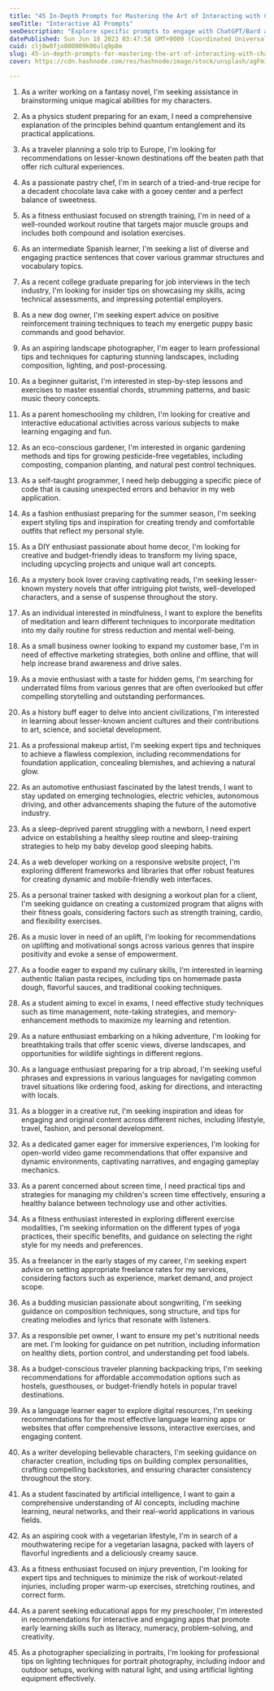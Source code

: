 ```yaml
---
title: "45 In-Depth Prompts for Mastering the Art of Interacting with ChatGPT/Bard"
seoTitle: "Interactive AI Prompts"
seoDescription: "Explore specific prompts to engage with ChatGPT/Bard and enhance your AI interactions."
datePublished: Sun Jun 18 2023 03:47:58 GMT+0000 (Coordinated Universal Time)
cuid: clj0w0fjo000009k06ulq9p8m
slug: 45-in-depth-prompts-for-mastering-the-art-of-interacting-with-chatgptbard
cover: https://cdn.hashnode.com/res/hashnode/image/stock/unsplash/agFmImWyPso/upload/37ef0dc6f5828c1a1be999abadfa81cf.jpeg

---
```


1. As a writer working on a fantasy novel, I'm seeking assistance in brainstorming unique magical abilities for my characters.
    
2. As a physics student preparing for an exam, I need a comprehensive explanation of the principles behind quantum entanglement and its practical applications.
    
3. As a traveler planning a solo trip to Europe, I'm looking for recommendations on lesser-known destinations off the beaten path that offer rich cultural experiences.
    
4. As a passionate pastry chef, I'm in search of a tried-and-true recipe for a decadent chocolate lava cake with a gooey center and a perfect balance of sweetness.
    
5. As a fitness enthusiast focused on strength training, I'm in need of a well-rounded workout routine that targets major muscle groups and includes both compound and isolation exercises.
    
6. As an intermediate Spanish learner, I'm seeking a list of diverse and engaging practice sentences that cover various grammar structures and vocabulary topics.
    
7. As a recent college graduate preparing for job interviews in the tech industry, I'm looking for insider tips on showcasing my skills, acing technical assessments, and impressing potential employers.
    
8. As a new dog owner, I'm seeking expert advice on positive reinforcement training techniques to teach my energetic puppy basic commands and good behavior.
    
9. As an aspiring landscape photographer, I'm eager to learn professional tips and techniques for capturing stunning landscapes, including composition, lighting, and post-processing.
    
10. As a beginner guitarist, I'm interested in step-by-step lessons and exercises to master essential chords, strumming patterns, and basic music theory concepts.
    
11. As a parent homeschooling my children, I'm looking for creative and interactive educational activities across various subjects to make learning engaging and fun.
    
12. As an eco-conscious gardener, I'm interested in organic gardening methods and tips for growing pesticide-free vegetables, including composting, companion planting, and natural pest control techniques.
    
13. As a self-taught programmer, I need help debugging a specific piece of code that is causing unexpected errors and behavior in my web application.
    
14. As a fashion enthusiast preparing for the summer season, I'm seeking expert styling tips and inspiration for creating trendy and comfortable outfits that reflect my personal style.
    
15. As a DIY enthusiast passionate about home decor, I'm looking for creative and budget-friendly ideas to transform my living space, including upcycling projects and unique wall art concepts.
    
16. As a mystery book lover craving captivating reads, I'm seeking lesser-known mystery novels that offer intriguing plot twists, well-developed characters, and a sense of suspense throughout the story.
    
17. As an individual interested in mindfulness, I want to explore the benefits of meditation and learn different techniques to incorporate meditation into my daily routine for stress reduction and mental well-being.
    
18. As a small business owner looking to expand my customer base, I'm in need of effective marketing strategies, both online and offline, that will help increase brand awareness and drive sales.
    
19. As a movie enthusiast with a taste for hidden gems, I'm searching for underrated films from various genres that are often overlooked but offer compelling storytelling and outstanding performances.
    
20. As a history buff eager to delve into ancient civilizations, I'm interested in learning about lesser-known ancient cultures and their contributions to art, science, and societal development.
    
21. As a professional makeup artist, I'm seeking expert tips and techniques to achieve a flawless complexion, including recommendations for foundation application, concealing blemishes, and achieving a natural glow.
    
22. As an automotive enthusiast fascinated by the latest trends, I want to stay updated on emerging technologies, electric vehicles, autonomous driving, and other advancements shaping the future of the automotive industry.
    
23. As a sleep-deprived parent struggling with a newborn, I need expert advice on establishing a healthy sleep routine and sleep-training strategies to help my baby develop good sleeping habits.
    
24. As a web developer working on a responsive website project, I'm exploring different frameworks and libraries that offer robust features for creating dynamic and mobile-friendly web interfaces.
    
25. As a personal trainer tasked with designing a workout plan for a client, I'm seeking guidance on creating a customized program that aligns with their fitness goals, considering factors such as strength training, cardio, and flexibility exercises.
    
26. As a music lover in need of an uplift, I'm looking for recommendations on uplifting and motivational songs across various genres that inspire positivity and evoke a sense of empowerment.
    
27. As a foodie eager to expand my culinary skills, I'm interested in learning authentic Italian pasta recipes, including tips on homemade pasta dough, flavorful sauces, and traditional cooking techniques.
    
28. As a student aiming to excel in exams, I need effective study techniques such as time management, note-taking strategies, and memory-enhancement methods to maximize my learning and retention.
    
29. As a nature enthusiast embarking on a hiking adventure, I'm looking for breathtaking trails that offer scenic views, diverse landscapes, and opportunities for wildlife sightings in different regions.
    
30. As a language enthusiast preparing for a trip abroad, I'm seeking useful phrases and expressions in various languages for navigating common travel situations like ordering food, asking for directions, and interacting with locals.
    
31. As a blogger in a creative rut, I'm seeking inspiration and ideas for engaging and original content across different niches, including lifestyle, travel, fashion, and personal development.
    
32. As a dedicated gamer eager for immersive experiences, I'm looking for open-world video game recommendations that offer expansive and dynamic environments, captivating narratives, and engaging gameplay mechanics.
    
33. As a parent concerned about screen time, I need practical tips and strategies for managing my children's screen time effectively, ensuring a healthy balance between technology use and other activities.
    
34. As a fitness enthusiast interested in exploring different exercise modalities, I'm seeking information on the different types of yoga practices, their specific benefits, and guidance on selecting the right style for my needs and preferences.
    
35. As a freelancer in the early stages of my career, I'm seeking expert advice on setting appropriate freelance rates for my services, considering factors such as experience, market demand, and project scope.
    
36. As a budding musician passionate about songwriting, I'm seeking guidance on composition techniques, song structure, and tips for creating melodies and lyrics that resonate with listeners.
    
37. As a responsible pet owner, I want to ensure my pet's nutritional needs are met. I'm looking for guidance on pet nutrition, including information on healthy diets, portion control, and understanding pet food labels.
    
38. As a budget-conscious traveler planning backpacking trips, I'm seeking recommendations for affordable accommodation options such as hostels, guesthouses, or budget-friendly hotels in popular travel destinations.
    
39. As a language learner eager to explore digital resources, I'm seeking recommendations for the most effective language learning apps or websites that offer comprehensive lessons, interactive exercises, and engaging content.
    
40. As a writer developing believable characters, I'm seeking guidance on character creation, including tips on building complex personalities, crafting compelling backstories, and ensuring character consistency throughout the story.
    
41. As a student fascinated by artificial intelligence, I want to gain a comprehensive understanding of AI concepts, including machine learning, neural networks, and their real-world applications in various fields.
    
42. As an aspiring cook with a vegetarian lifestyle, I'm in search of a mouthwatering recipe for a vegetarian lasagna, packed with layers of flavorful ingredients and a deliciously creamy sauce.
    
43. As a fitness enthusiast focused on injury prevention, I'm looking for expert tips and techniques to minimize the risk of workout-related injuries, including proper warm-up exercises, stretching routines, and correct form.
    
44. As a parent seeking educational apps for my preschooler, I'm interested in recommendations for interactive and engaging apps that promote early learning skills such as literacy, numeracy, problem-solving, and creativity.
    
45. As a photographer specializing in portraits, I'm looking for professional tips on lighting techniques for portrait photography, including indoor and outdoor setups, working with natural light, and using artificial lighting equipment effectively.